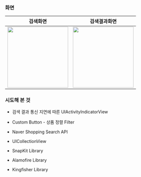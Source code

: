 ### 화면

|   검색화면   |   검색결과화면   |
|  :-------------: |  :-------------: |
| <img width=200 src="https://github.com/user-attachments/assets/d6db20b9-c658-4c08-bcaa-b18194c8ea98"> | <img width=200 src="https://github.com/user-attachments/assets/2d580a06-09d4-4eaa-a814-4e0f72b8a5d7"> |

### 시도해 본 것
- 검색 결과 통신 지연에 따른 UIActivityIndicatorView
- Custom Button - 상품 정렬 Filter
- Naver Shopping Search API
- UICollectionView

- SnapKit Library
- Alamofire Library
- Kingfisher Library
